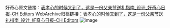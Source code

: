 好奇心原文链接：[表孝心的时候又到了，这是一份父亲节送礼指南_设计_好奇心日报-CH Editors](https://www.qdaily.com/articles/10915.html)
WebArchive归档链接：[表孝心的时候又到了，这是一份父亲节送礼指南_设计_好奇心日报-CH Editors](http://web.archive.org/web/20190623163352/https://www.qdaily.com/articles/10915.html)
![image](http://ww3.sinaimg.cn/large/007d5XDply1g3wcfcxb5nj30u04gke81)